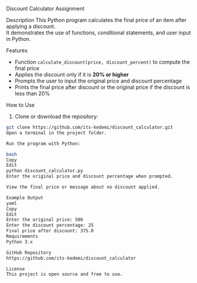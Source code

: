  Discount Calculator Assignment

 Description
This Python program calculates the final price of an item after applying a discount.  
It demonstrates the use of functions, conditional statements, and user input in Python.

Features
- Function `calculate_discount(price, discount_percent)` to compute the final price
- Applies the discount only if it is **20% or higher**
- Prompts the user to input the original price and discount percentage
- Prints the final price after discount or the original price if the discount is less than 20%

 How to Use
1. Clone or download the repository:

```bash
git clone https://github.com/its-kedemi/discount_calculator.git
Open a terminal in the project folder.

Run the program with Python:

bash
Copy
Edit
python discount_calculator.py
Enter the original price and discount percentage when prompted.

View the final price or message about no discount applied.

Example Output
yaml
Copy
Edit
Enter the original price: 500
Enter the discount percentage: 25
Final price after discount: 375.0
Requirements
Python 3.x

GitHub Repository
https://github.com/its-kedemi/discount_calculator

License
This project is open source and free to use.
